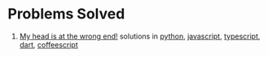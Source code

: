# Problems Solved

1. [My head is at the wrong end!](https://www.codewars.com/kata/56f699cd9400f5b7d8000b55 "fix the meerkat") solutions in [python](/python/fix_the_meerkat.py), [javascript](/javascript/fixTheMeerkat.js), [typescript](/typescript/fixTheMeerkat.ts), [dart](/dart/fixTheMeerkat.dart), [coffeescript](/coffeescript/fixTheMeerkat.coffee)

